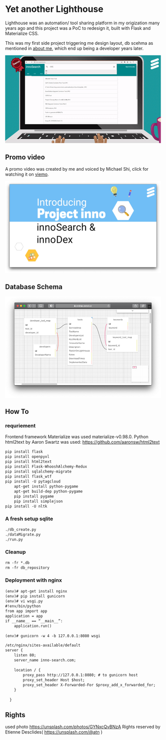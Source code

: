 # Yet another Lighthouse

Lighthouse was an automation/ tool sharing platform in my origization many years ago and this project was a PoC to redesign it, built with Flask and Materialize CSS.

This was my first side project triggering me design layout, db scehma as mentioned in [about me](https://note.siwei.info/about/), which end up being a developer years later.

![inno-search_demo](README/inno-search_demo.gif)

## Promo video

A promo video was created by me and voiced by Michael Shi, click for watching it on [viemo](https://vimeo.com/219328622).

[![screen_inno_promo](README/screen_inno_promo.png)](https://vimeo.com/219328622)



## Database Schema

![database_schema](README/database_schema.png)

## How To

### requriement
Frontend framework Materialize was used materialize-v0.98.0.
Python html2text by Aaron Swartz was used: https://github.com/aaronsw/html2text

```
pip install flask
pip install openpyxl
pip install html2text
pip install Flask-WhooshAlchemy-Redux
pip install sqlalchemy-migrate
pip install flask_wtf
pip install -U pytagcloud
    apt-get install python-pygame
    apt-get build-dep python-pygame
    pip install pygame
    pip install simplejson
pip install -U nltk
```
### A fresh setup sqlite
```
./db_create.py
./dataMigrate.py
./run.py
```
### Cleanup
```
rm -fr *.db
rm -fr db_repository
```

### Deployment with nginx
```
(env)# apt-get install nginx
(env)# pip install gunicorn
(env)# vi wsgi.py
#!env/bin/python
from app import app
application = app
if __name__ == “__main__”:
    application.run()

(env)# gunicorn -w 4 -b 127.0.0.1:8080 wsgi
```

```
/etc/nginx/sites-available/default
server {
    listen 80;
    server_name inno-search.com;

    location / {
        proxy_pass http://127.0.0.1:8080; # to gunicorn host
        proxy_set_header Host $host;
        proxy_set_header X-Forwarded-For $proxy_add_x_forwarded_for;
    }

  }

```

## Rights

used photo https://unsplash.com/photos/GYNxcQvBNzA Rights reserved by Etienne Desclides( https://unsplash.com/@atn )